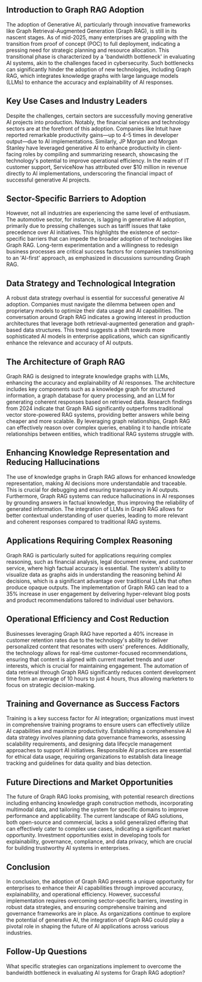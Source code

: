 ## Introduction to Graph RAG Adoption
The adoption of Generative AI, particularly through innovative frameworks like Graph Retrieval-Augmented Generation (Graph RAG), is still in its nascent stages. As of mid-2025, many enterprises are grappling with the transition from proof of concept (POC) to full deployment, indicating a pressing need for strategic planning and resource allocation. This transitional phase is characterized by a 'bandwidth bottleneck' in evaluating AI systems, akin to the challenges faced in cybersecurity. Such bottlenecks can significantly hinder the adoption of new technologies, including Graph RAG, which integrates knowledge graphs with large language models (LLMs) to enhance the accuracy and explainability of AI responses.

## Key Use Cases and Industry Leaders
Despite the challenges, certain sectors are successfully moving generative AI projects into production. Notably, the financial services and technology sectors are at the forefront of this adoption. Companies like Intuit have reported remarkable productivity gains—up to 4-5 times in developer output—due to AI implementations. Similarly, JP Morgan and Morgan Stanley have leveraged generative AI to enhance productivity in client-facing roles by compiling and summarizing research, showcasing the technology's potential to improve operational efficiency. In the realm of IT customer support, ServiceNow has attributed over $10 million in revenue directly to AI implementations, underscoring the financial impact of successful generative AI projects.

## Sector-Specific Barriers to Adoption
However, not all industries are experiencing the same level of enthusiasm. The automotive sector, for instance, is lagging in generative AI adoption, primarily due to pressing challenges such as tariff issues that take precedence over AI initiatives. This highlights the existence of sector-specific barriers that can impede the broader adoption of technologies like Graph RAG. Long-term experimentation and a willingness to redesign business processes are critical success factors for companies transitioning to an 'AI-first' approach, as emphasized in discussions surrounding Graph RAG.

## Data Strategy and Technological Integration
A robust data strategy overhaul is essential for successful generative AI adoption. Companies must navigate the dilemma between open and proprietary models to optimize their data usage and AI capabilities. The conversation around Graph RAG indicates a growing interest in production architectures that leverage both retrieval-augmented generation and graph-based data structures. This trend suggests a shift towards more sophisticated AI models in enterprise applications, which can significantly enhance the relevance and accuracy of AI outputs.

## The Architecture of Graph RAG
Graph RAG is designed to integrate knowledge graphs with LLMs, enhancing the accuracy and explainability of AI responses. The architecture includes key components such as a knowledge graph for structured information, a graph database for query processing, and an LLM for generating coherent responses based on retrieved data. Research findings from 2024 indicate that Graph RAG significantly outperforms traditional vector store-powered RAG systems, providing better answers while being cheaper and more scalable. By leveraging graph relationships, Graph RAG can effectively reason over complex queries, enabling it to handle intricate relationships between entities, which traditional RAG systems struggle with.

## Enhancing Knowledge Representation and Reducing Hallucinations
The use of knowledge graphs in Graph RAG allows for enhanced knowledge representation, making AI decisions more understandable and traceable. This is crucial for debugging and ensuring transparency in AI outputs. Furthermore, Graph RAG systems can reduce hallucinations in AI responses by grounding answers in factual knowledge, thus improving the reliability of generated information. The integration of LLMs in Graph RAG allows for better contextual understanding of user queries, leading to more relevant and coherent responses compared to traditional RAG systems.

## Applications Requiring Complex Reasoning
Graph RAG is particularly suited for applications requiring complex reasoning, such as financial analysis, legal document review, and customer service, where high factual accuracy is essential. The system's ability to visualize data as graphs aids in understanding the reasoning behind AI decisions, which is a significant advantage over traditional LLMs that often produce opaque outputs. The implementation of Graph RAG can lead to a 35% increase in user engagement by delivering hyper-relevant blog posts and product recommendations tailored to individual user behaviors.

## Operational Efficiency and Cost Reduction
Businesses leveraging Graph RAG have reported a 40% increase in customer retention rates due to the technology's ability to deliver personalized content that resonates with users' preferences. Additionally, the technology allows for real-time customer-focused recommendations, ensuring that content is aligned with current market trends and user interests, which is crucial for maintaining engagement. The automation of data retrieval through Graph RAG significantly reduces content development time from an average of 10 hours to just 4 hours, thus allowing marketers to focus on strategic decision-making.

## Training and Governance as Success Factors
Training is a key success factor for AI integration; organizations must invest in comprehensive training programs to ensure users can effectively utilize AI capabilities and maximize productivity. Establishing a comprehensive AI data strategy involves planning data governance frameworks, assessing scalability requirements, and designing data lifecycle management approaches to support AI initiatives. Responsible AI practices are essential for ethical data usage, requiring organizations to establish data lineage tracking and guidelines for data quality and bias detection.

## Future Directions and Market Opportunities
The future of Graph RAG looks promising, with potential research directions including enhancing knowledge graph construction methods, incorporating multimodal data, and tailoring the system for specific domains to improve performance and applicability. The current landscape of RAG solutions, both open-source and commercial, lacks a solid generalized offering that can effectively cater to complex use cases, indicating a significant market opportunity. Investment opportunities exist in developing tools for explainability, governance, compliance, and data privacy, which are crucial for building trustworthy AI systems in enterprises.

## Conclusion
In conclusion, the adoption of Graph RAG presents a unique opportunity for enterprises to enhance their AI capabilities through improved accuracy, explainability, and operational efficiency. However, successful implementation requires overcoming sector-specific barriers, investing in robust data strategies, and ensuring comprehensive training and governance frameworks are in place. As organizations continue to explore the potential of generative AI, the integration of Graph RAG could play a pivotal role in shaping the future of AI applications across various industries.

## Follow-Up Questions
What specific strategies can organizations implement to overcome the bandwidth bottleneck in evaluating AI systems for Graph RAG adoption?